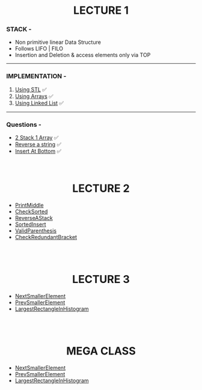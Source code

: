 # <center> LECTURE 1
### STACK -
- Non primitive linear Data Structure  
- Follows LIFO | FILO  
- Insertion and Deletion & access elements only via TOP  

---
### IMPLEMENTATION -  
1. [Using STL](/13%20STACK/1_1_StackUsingSTL.c++)  ✅
2. [Using Arrays](/13%20STACK/1_2_StackUsingArray.c++)  ✅
3. [Using Linked List](/13%20STACK/1_3_StackUsingLL.c++) ✅
---

### Questions -
* [2 Stack 1 Array](/13%20STACK/1_4_2Stacks1Array.c++) ✅
* [Reverse a string](/13%20STACK/1_5_StringReverse.c++) ✅ 
* [Insert At Bottom](/13%20STACK/1_6_InsertAtBottom.c++) ✅
<br><br><br>

# <center> LECTURE 2

- [PrintMiddle]()
- [CheckSorted]()
- [ReverseAStack]()
- [SortedInsert]()
- [ValidParenthesis]()
- [CheckRedundantBracket]()


<br><br>
# <center> LECTURE 3

- [NextSmallerElement]()
- [PrevSmallerElement]()
- [LargestRectangleInHistogram]()


<br><br>
# <center> MEGA CLASS

- [NextSmallerElement]()
- [PrevSmallerElement]()
- [LargestRectangleInHistogram]()



